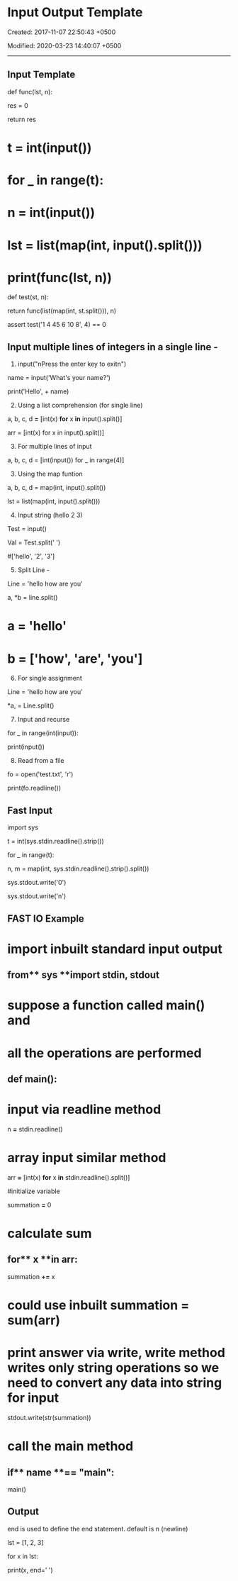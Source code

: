 # Input Output Template

Created: 2017-11-07 22:50:43 +0500

Modified: 2020-03-23 14:40:07 +0500

---

## Input Template

def func(lst, n):

res = 0

return res

# t = int(input())

# for _ in range(t):

# n = int(input())

# lst = list(map(int, input().split()))

# print(func(lst, n))

def test(st, n):

return func(list(map(int, st.split())), n)

assert test('1 4 45 6 10 8', 4) == 0

## Input multiple lines of integers in a single line -

1.  input("nPress the enter key to exitn")

name = input('What's your name?')

print('Hello', + name)

2.  Using a list comprehension (for single line)

a, b, c, d **=** [int(x) **for** x **in** input().split()]

arr = [int(x) for x in input().split()]

3.  For multiple lines of input

a, b, c, d = [int(input()) for _ in range(4)]

3.  Using the map funtion

a, b, c, d = map(int, input().split())

lst = list(map(int, input().split()))

4.  Input string (hello 2 3)

Test = input()

Val = Test.split(' ')

#['hello', '2', '3']

5.  Split Line -

Line = 'hello how are you'

a, *b = line.split()

# a = 'hello'

# b = ['how', 'are', 'you']

6.  For single assignment

Line = 'hello how are you'

*a, = Line.split()

7.  Input and recurse

for _ in range(int(input)):

print(input())

8.  Read from a file

fo = open('test.txt', 'r')

print(fo.readline())

## Fast Input

import sys

t = int(sys.stdin.readline().strip())

for _ in range(t):

n, m = map(int, sys.stdin.readline().strip().split())

sys.stdout.write('0')

sys.stdout.write('n')

## FAST IO Example

# import inbuilt standard input output

## from** sys **import stdin, stdout

# suppose a function called main() and

# all the operations are performed

## def main():

# input via readline method

n **=** stdin.readline()

# array input similar method

arr **=** [int(x) **for** x **in** stdin.readline().split()]

#initialize variable

summation **=** 0

# calculate sum

## for** x **in arr:

summation **+=** x

# could use inbuilt summation = sum(arr)

# print answer via write, write method writes only string operations so we need to convert any data into string for input

stdout.write(str(summation))

# call the main method

## if** __name__ **== "__main__":

main()



## Output

end is used to define the end statement. default is n (newline)

lst = [1, 2, 3]

for x in lst:

print(x, end=' ')
